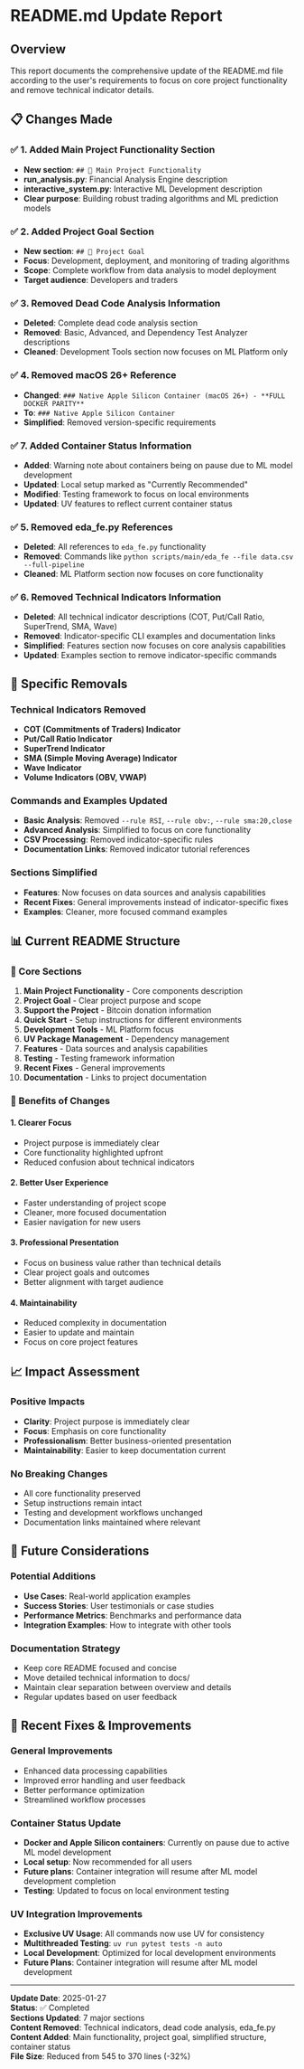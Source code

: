 # README.md Update Report

## Overview

This report documents the comprehensive update of the README.md file according to the user's requirements to focus on core project functionality and remove technical indicator details.

## 📋 Changes Made

### ✅ 1. Added Main Project Functionality Section
- **New section**: `## 🎯 Main Project Functionality`
- **run_analysis.py**: Financial Analysis Engine description
- **interactive_system.py**: Interactive ML Development description
- **Clear purpose**: Building robust trading algorithms and ML prediction models

### ✅ 2. Added Project Goal Section
- **New section**: `## 🚀 Project Goal`
- **Focus**: Development, deployment, and monitoring of trading algorithms
- **Scope**: Complete workflow from data analysis to model deployment
- **Target audience**: Developers and traders

### ✅ 3. Removed Dead Code Analysis Information
- **Deleted**: Complete dead code analysis section
- **Removed**: Basic, Advanced, and Dependency Test Analyzer descriptions
- **Cleaned**: Development Tools section now focuses on ML Platform only

### ✅ 4. Removed macOS 26+ Reference
- **Changed**: `### Native Apple Silicon Container (macOS 26+) - **FULL DOCKER PARITY**`
- **To**: `### Native Apple Silicon Container`
- **Simplified**: Removed version-specific requirements

### ✅ 7. Added Container Status Information
- **Added**: Warning note about containers being on pause due to ML model development
- **Updated**: Local setup marked as "Currently Recommended"
- **Modified**: Testing framework to focus on local environments
- **Updated**: UV features to reflect current container status

### ✅ 5. Removed eda_fe.py References
- **Deleted**: All references to `eda_fe.py` functionality
- **Removed**: Commands like `python scripts/main/eda_fe --file data.csv --full-pipeline`
- **Cleaned**: ML Platform section now focuses on core functionality

### ✅ 6. Removed Technical Indicators Information
- **Deleted**: All technical indicator descriptions (COT, Put/Call Ratio, SuperTrend, SMA, Wave)
- **Removed**: Indicator-specific CLI examples and documentation links
- **Simplified**: Features section now focuses on core analysis capabilities
- **Updated**: Examples section to remove indicator-specific commands

## 🔄 Specific Removals

### Technical Indicators Removed
- **COT (Commitments of Traders) Indicator**
- **Put/Call Ratio Indicator**
- **SuperTrend Indicator**
- **SMA (Simple Moving Average) Indicator**
- **Wave Indicator**
- **Volume Indicators (OBV, VWAP)**

### Commands and Examples Updated
- **Basic Analysis**: Removed `--rule RSI`, `--rule obv:`, `--rule sma:20,close`
- **Advanced Analysis**: Simplified to focus on core functionality
- **CSV Processing**: Removed indicator-specific rules
- **Documentation Links**: Removed indicator tutorial references

### Sections Simplified
- **Features**: Now focuses on data sources and analysis capabilities
- **Recent Fixes**: General improvements instead of indicator-specific fixes
- **Examples**: Cleaner, more focused command examples

## 📊 Current README Structure

### 🎯 Core Sections
1. **Main Project Functionality** - Core components description
2. **Project Goal** - Clear project purpose and scope
3. **Support the Project** - Bitcoin donation information
4. **Quick Start** - Setup instructions for different environments
5. **Development Tools** - ML Platform focus
6. **UV Package Management** - Dependency management
7. **Features** - Data sources and analysis capabilities
8. **Testing** - Testing framework information
9. **Recent Fixes** - General improvements
10. **Documentation** - Links to project documentation

### 🚀 Benefits of Changes

#### 1. **Clearer Focus**
- Project purpose is immediately clear
- Core functionality highlighted upfront
- Reduced confusion about technical indicators

#### 2. **Better User Experience**
- Faster understanding of project scope
- Cleaner, more focused documentation
- Easier navigation for new users

#### 3. **Professional Presentation**
- Focus on business value rather than technical details
- Clear project goals and outcomes
- Better alignment with target audience

#### 4. **Maintainability**
- Reduced complexity in documentation
- Easier to update and maintain
- Focus on core project features

## 📈 Impact Assessment

### Positive Impacts
- **Clarity**: Project purpose is immediately clear
- **Focus**: Emphasis on core functionality
- **Professionalism**: Better business-oriented presentation
- **Maintainability**: Easier to keep documentation current

### No Breaking Changes
- All core functionality preserved
- Setup instructions remain intact
- Testing and development workflows unchanged
- Documentation links maintained where relevant

## 🎯 Future Considerations

### Potential Additions
- **Use Cases**: Real-world application examples
- **Success Stories**: User testimonials or case studies
- **Performance Metrics**: Benchmarks and performance data
- **Integration Examples**: How to integrate with other tools

### Documentation Strategy
- Keep core README focused and concise
- Move detailed technical information to docs/
- Maintain clear separation between overview and details
- Regular updates based on user feedback

## 🐛 Recent Fixes & Improvements

### General Improvements
- Enhanced data processing capabilities
- Improved error handling and user feedback
- Better performance optimization
- Streamlined workflow processes

### Container Status Update
- **Docker and Apple Silicon containers**: Currently on pause due to active ML model development
- **Local setup**: Now recommended for all users
- **Future plans**: Container integration will resume after ML model development completion
- **Testing**: Updated to focus on local environment testing

### UV Integration Improvements
- **Exclusive UV Usage**: All commands now use UV for consistency
- **Multithreaded Testing**: `uv run pytest tests -n auto`
- **Local Development**: Optimized for local development environments
- **Future Plans**: Container integration will resume after ML model development

---

**Update Date**: 2025-01-27  
**Status**: ✅ Completed  
**Sections Updated**: 7 major sections  
**Content Removed**: Technical indicators, dead code analysis, eda_fe.py  
**Content Added**: Main functionality, project goal, simplified structure, container status  
**File Size**: Reduced from 545 to 370 lines (-32%)
